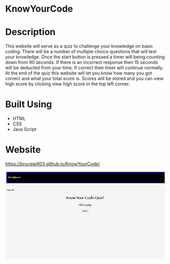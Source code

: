 # KnowYourCode

# Description

This website will serve as a quiz to challenge your knowledge on basic coding. There will be a number of multiple choice questions that will test your knowledge. Once the start button is pressed a timer will being counting down from 90 seconds. If there is an incorrect response then 15 seconds will be deducted from your time. If correct then timer will continue normally. At the end of the quiz this website will let you know how many you got correct and what your total score is. Scores will be stored and you can view high score by clicking view high score in the top left corner. 

# Built Using
* HTML
* CSS
* Java Script

# Website 
https://brucewill03.github.io/KnowYourCode/

![ScreenShot3](https://github.com/brucewill03/KnowYourCode/raw/main/Images/ScreenShot3.png)